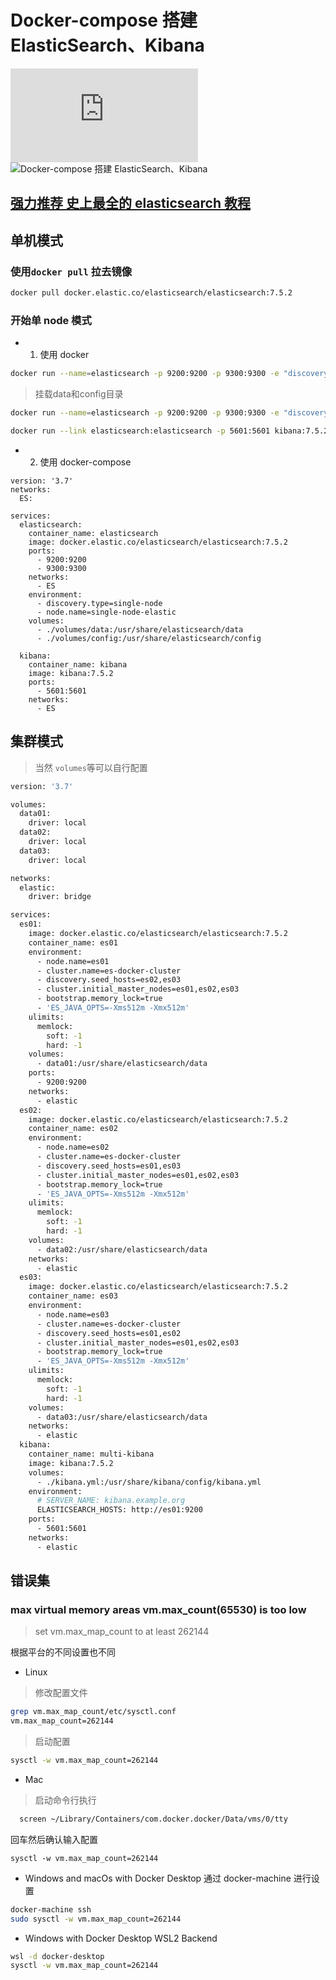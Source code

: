 # Docker-compose 搭建 ElasticSearch、Kibana
![Docker 官方 安装](https://www.elastic.co/guide/en/elasticsearch/reference/7.17/docker.html)
![Docker-compose 搭建 ElasticSearch、Kibana](https://img-blog.csdnimg.cn/20210310170914139.jpeg)

## [强力推荐 史上最全的 elasticsearch 教程](https://blog.csdn.net/agonie201218/category_9604962.html)

## 单机模式

### 使用`docker pull` 拉去镜像

```sh
docker pull docker.elastic.co/elasticsearch/elasticsearch:7.5.2
```

### 开始单 node 模式

- 1. 使用 docker

```sh
docker run --name=elasticsearch -p 9200:9200 -p 9300:9300 -e "discovery.type=single-node" -d docker.elastic.co/elasticsearch/elasticsearch:7.5.2
```

> 挂载data和config目录
```sh 
docker run --name=elasticsearch -p 9200:9200 -p 9300:9300 -e "discovery.type=single-node"  -e ES_SETTING_BOOTSTRAP_MEMORY__LOCK=true. -e ES_JAVA_OPTS="-Xms512m -Xmx512m" -v /home/software/data/elasticsearch/data:/usr/share/elasticsearch/data -v full_path_to/custom_elasticsearch.yml:/usr/share/elasticsearch/config/elasticsearch.yml -d docker.elastic.co/elasticsearch/elasticsearch:7.17.12
```


```sh
docker run --link elasticsearch:elasticsearch -p 5601:5601 kibana:7.5.2
```

- 2. 使用 docker-compose

```
version: '3.7'
networks:
  ES:

services:
  elasticsearch:
    container_name: elasticsearch
    image: docker.elastic.co/elasticsearch/elasticsearch:7.5.2
    ports:
      - 9200:9200
      - 9300:9300
    networks:
      - ES
    environment:
      - discovery.type=single-node
      - node.name=single-node-elastic
    volumes:
      - ./volumes/data:/usr/share/elasticsearch/data
      - ./volumes/config:/usr/share/elasticsearch/config

  kibana:
    container_name: kibana
    image: kibana:7.5.2
    ports:
      - 5601:5601
    networks:
      - ES
```

## 集群模式

> 当然 `volumes`等可以自行配置

```sh
version: '3.7'

volumes:
  data01:
    driver: local
  data02:
    driver: local
  data03:
    driver: local

networks:
  elastic:
    driver: bridge

services:
  es01:
    image: docker.elastic.co/elasticsearch/elasticsearch:7.5.2
    container_name: es01
    environment:
      - node.name=es01
      - cluster.name=es-docker-cluster
      - discovery.seed_hosts=es02,es03
      - cluster.initial_master_nodes=es01,es02,es03
      - bootstrap.memory_lock=true
      - 'ES_JAVA_OPTS=-Xms512m -Xmx512m'
    ulimits:
      memlock:
        soft: -1
        hard: -1
    volumes:
      - data01:/usr/share/elasticsearch/data
    ports:
      - 9200:9200
    networks:
      - elastic
  es02:
    image: docker.elastic.co/elasticsearch/elasticsearch:7.5.2
    container_name: es02
    environment:
      - node.name=es02
      - cluster.name=es-docker-cluster
      - discovery.seed_hosts=es01,es03
      - cluster.initial_master_nodes=es01,es02,es03
      - bootstrap.memory_lock=true
      - 'ES_JAVA_OPTS=-Xms512m -Xmx512m'
    ulimits:
      memlock:
        soft: -1
        hard: -1
    volumes:
      - data02:/usr/share/elasticsearch/data
    networks:
      - elastic
  es03:
    image: docker.elastic.co/elasticsearch/elasticsearch:7.5.2
    container_name: es03
    environment:
      - node.name=es03
      - cluster.name=es-docker-cluster
      - discovery.seed_hosts=es01,es02
      - cluster.initial_master_nodes=es01,es02,es03
      - bootstrap.memory_lock=true
      - 'ES_JAVA_OPTS=-Xms512m -Xmx512m'
    ulimits:
      memlock:
        soft: -1
        hard: -1
    volumes:
      - data03:/usr/share/elasticsearch/data
    networks:
      - elastic
  kibana:
    container_name: multi-kibana
    image: kibana:7.5.2
    volumes:
      - ./kibana.yml:/usr/share/kibana/config/kibana.yml
    environment:
      # SERVER_NAME: kibana.example.org
      ELASTICSEARCH_HOSTS: http://es01:9200
    ports:
      - 5601:5601
    networks:
      - elastic

```

## 错误集

### max virtual memory areas vm.max_count(65530) is too low

> set vm.max_map_count to at least 262144

根据平台的不同设置也不同

- Linux

> 修改配置文件

```sh
grep vm.max_map_count/etc/sysctl.conf
vm.max_map_count=262144
```

> 启动配置

```sh
sysctl -w vm.max_map_count=262144
```

- Mac

> 启动命令行执行

```sh
  screen ~/Library/Containers/com.docker.docker/Data/vms/0/tty
```

回车然后确认输入配置

```
sysctl -w vm.max_map_count=262144
```

- Windows and macOs with Docker Desktop
  通过 docker-machine 进行设置

```sh
docker-machine ssh
sudo sysctl -w vm.max_map_count=262144
```

- Windows with Docker Desktop WSL2 Backend

```sh
wsl -d docker-desktop
sysctl -w vm.max_map_count=262144
```
